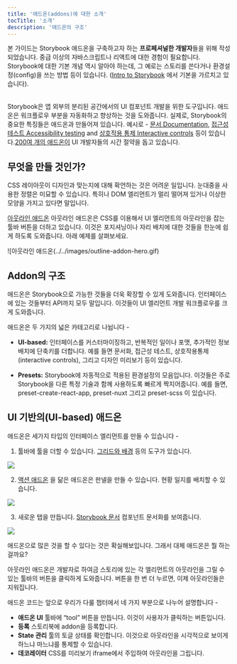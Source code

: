 ```yaml
---
title: '애드온(addons)에 대한 소개'
tocTitle: '소개'
description: '애드온의 구조'
---
```


<div class="aside">본 가이드는 Storybook 애드온을 구축하고자 하는 <b>프로페셔널한 개발자</b>들을 위해 작성되었습니다. 중급 이상의 자바스크립트나 리액트에 대한 경험이 필요합니다. Storybook에 대한 기본 개념 역시 알아야 하는데, 그 예로는 스토리를 쓴다거나 환경설정(config)을 쓰는 방법 등이 있습니다. (<a href="/intro-to-storybook">Intro to Storybook</a> 에서 기본을 가르치고 있습니다).
</div>

<br/>

Storybook은 앱 외부의 분리된 공간에서의 UI 컴포넌트 개발을 위한 도구입니다.
애드온은 워크플로우 부분을 자동화하고 향상하는 것을 도와줍니다. 실제로, Storybook의 중요한 특징들은 애드온과 만들어져 있습니다. 예시로 - [문서 Documentation](https://storybook.js.org/docs/react/writing-docs/introduction), [접근성 테스트 Accessibility testing](https://storybook.js.org/addons/@storybook/addon-a11y) and [상호작용 통제 Interactive controls](https://storybook.js.org/docs/react/essentials/controls) 등이 있습니다.[200여 개의 애드온이](https://storybook.js.org/addons) UI 개발자들의 시간 절약을 돕고 있습니다.

## 무엇을 만들 것인가?

CSS 레이아웃이 디자인과 맞는지에 대해 확언하는 것은 어려운 일입니다. 눈대중을 사용한 정렬은 미묘할 수 있습니다. 특히나 DOM 엘리먼트가 멀리 떨어져 있거나 이상한 모양을 가지고 있다면 말입니다.

[아웃라인 애드온](https://storybook.js.org/addons/storybook-addon-outline) 아웃라인 애드온은 CSS를 이용해서 UI 엘리먼트의 아웃라인을 잡는 툴바 버튼을 더하고 있습니다. 이것은 포지셔닝이나 자리 배치에 대한 것들을 한눈에 쉽게 하도록 도와줍니다. 아래 예제를 살펴보세요.

![아웃라인 애드온(../../images/outline-addon-hero.gif)

## Addon의 구조

애드온은 Storybook으로 가능한 것들을 더욱 확장할 수 있게 도와줍니다. 인터페이스에 있는 것들부터 API까지 모두 말입니다. 이것들이 UI 엘리먼트 개발 워크플로우를 크게 도와줍니다.

애드온은 두 가지의 넓은 카테고리로 나뉩니다 - 

- **UI-based:** 인터페이스를 커스터마이징하고, 반복적인 일이나 포맷, 추가적인 정보 배치에 단축키를 더합니다. 예를 들면 문서화, 접근성 테스트, 상호작용통제(interactive controls), 그리고 디자인 미리보기 등이 있습니다.

- **Presets:** Storybook에 자동적으로 적용된 환경설정의 모음입니다. 이것들은 주로 Storybook을 다른 특정 기술과 함께 사용하도록 빠르게 짝지어줍니다. 예를 들면, preset-create-react-app, preset-nuxt 그리고 preset-scss 이 있습니다.

## UI 기반의(UI-based) 애드온

애드온은 세가지 타입의 인터페이스 엘리먼트를 만들 수 있습니다 - 

1. 툴바에 툴을 더할 수 있습니다. [그리드와 배경](https://storybook.js.org/docs/react/essentials/backgrounds) 등의 도구가 있습니다.

![](../../images/toolbar.png)

2. [액션 애드온](https://storybook.js.org/docs/react/essentials/actions) 을 닮은 애드온은 판넬을 만들 수 있습니다. 현황 일지를 배치할 수 있습니다.

![](../../images/panel.png)

3. 새로운 탭을 만듭니다. [Storybook 문서](https://storybook.js.org/docs/react/writing-docs/introduction) 컴포넌트 문서화를 보여줍니다.

![](../../images/tab.png)

애드온으로 많은 것을 할 수 있다는 것은 확실해보입니다. 그래서 대체 애드온은 뭘 하는 걸까요?

아웃라인 애드온은 개발자로 하여금 스토리에 있는 각 엘리먼트의 아웃라인을 그릴 수 있는 툴바의 버튼을 클릭하게 도와줍니다. 버튼을 한 번 더 누르면, 이제 아웃라인들은 지워집니다.

애드온 코드는 앞으로 우리가 다룰 챕터에서 네 가지 부분으로 나누어 설명합니다 - 

- **애드온 UI** 툴바에 “tool” 버튼을 만듭니다. 이것이 사용자가 클릭하는 버튼입니다.
- **등록** 스토리북에 addon을 등록합니다.
- **State 관리** 툴의 토글 상태를 확인합니다. 이것으로 아웃라인을 시각적으로 보이게 하느냐 마느냐를 통제할 수 있습니다.
- **데코레이터** CSS를 미리보기 iframe에서 주입하여 아웃라인을 그립니다.
